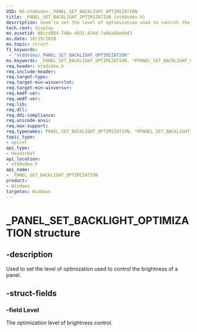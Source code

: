 ```yaml
---
UID: NS:ntddvdeo._PANEL_SET_BACKLIGHT_OPTIMIZATION
title: _PANEL_SET_BACKLIGHT_OPTIMIZATION (ntddvdeo.h)
description: Used to set the level of optimization used to control the brightness of a panel.
tech.root: display
ms.assetid: 08ccd864-748e-4831-834d-7a06a80e8dd3
ms.date: 10/19/2018
ms.topic: struct
f1_keywords:
 - "ntddvdeo/_PANEL_SET_BACKLIGHT_OPTIMIZATION"
ms.keywords: _PANEL_SET_BACKLIGHT_OPTIMIZATION, *PPANEL_SET_BACKLIGHT_OPTIMIZATION, PANEL_SET_BACKLIGHT_OPTIMIZATION,
req.header: ntddvdeo.h
req.include-header:
req.target-type:
req.target-min-winverclnt:
req.target-min-winversvr:
req.kmdf-ver:
req.umdf-ver:
req.lib:
req.dll:
req.ddi-compliance:
req.unicode-ansi:
req.max-support:
req.typenames: PANEL_SET_BACKLIGHT_OPTIMIZATION, *PPANEL_SET_BACKLIGHT_OPTIMIZATION
topic_type:
- apiref
api_type:
- HeaderDef
api_location:
- ntddvdeo.h
api_name:
- _PANEL_SET_BACKLIGHT_OPTIMIZATION
product: 
- Windows
targetos: Windows
---
```


# _PANEL_SET_BACKLIGHT_OPTIMIZATION structure

## -description

Used to set the level of optimization used to control the brightness of a panel.

## -struct-fields

### -field Level

The optimization level of brightness control.

